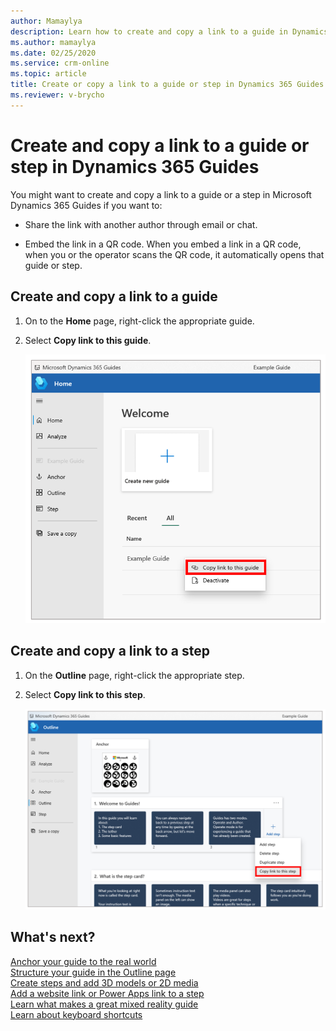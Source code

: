 ```yaml
---
author: Mamaylya
description: Learn how to create and copy a link to a guide in Dynamics 365 Guides so you can share it with a team mate, use it in another app, or embed it in a QR code.
ms.author: mamaylya
ms.date: 02/25/2020
ms.service: crm-online
ms.topic: article
title: Create or copy a link to a guide or step in Dynamics 365 Guides
ms.reviewer: v-brycho
---
```


# Create and copy a link to a guide or step in Dynamics 365 Guides

You might want to create and copy a link to a guide or a step in Microsoft Dynamics 365 Guides if you want to:

- Share the link with another author through email or chat.

- Embed the link in a QR code. When you embed a link in a QR code, when you or the operator scans the QR code, it automatically opens that guide or step.

## Create and copy a link to a guide

1. On to the **Home** page, right-click the appropriate guide.

2. Select **Copy link to this guide**.

    ![Copy link to this guide command](media/copy-guide-link.PNG "Copy link to this guide command")


## Create and copy a link to a step

1. On the **Outline** page, right-click the appropriate step.

2. Select **Copy link to this step**.

    ![Copy link to this step command](media/copy-step-link.PNG "Copy link to this step command")

## What's next?

[Anchor your guide to the real world](anchor.md)<br>
[Structure your guide in the Outline page](structure-guide.md)<br>
[Create steps and add 3D models or 2D media](create-steps-assign-media.md)<br>
[Add a website link or Power Apps link to a step](pc-app-website-powerapps-link.md)<br>
[Learn what makes a great mixed reality guide](great-guide.md)<br>
[Learn about keyboard shortcuts](keyboard-shortcuts-pc-app.md)

